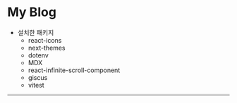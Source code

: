 # My Blog

- 설치한 패키지
  - react-icons
  - next-themes
  - dotenv
  - MDX
  - react-infinite-scroll-component
  - giscus
  - vitest

---

